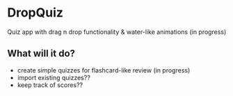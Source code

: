 # DropQuiz

Quiz app with drag n drop functionality & water-like animations
(in progress)

## What will it do?

* create simple quizzes for flashcard-like review (in progress)
* import existing quizzes??
* keep track of scores??